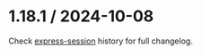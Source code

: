 1.18.1 / 2024-10-08
==========

Check [express-session] history for full changelog.

[express-session]: https://github.com/expressjs/session/blob/v1.18.1/HISTORY.md
